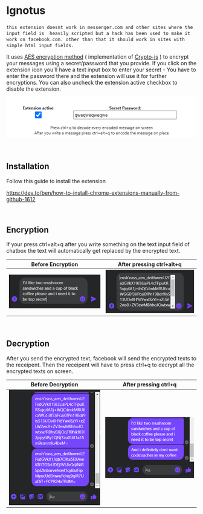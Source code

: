 # Ignotus

    this extension doesnt work in messenger.com and other sites where the input field is  heavily scripted but a hack has been used to make it work on facebook.com. other than that it should work in sites with simple html input fields.  

It uses [AES encryption method](https://en.wikipedia.org/wiki/Advanced_Encryption_Standard) ( implementation of [Crypto-js](https://cryptojs.gitbook.io/docs/#ciphers) ) to encrypt your messages using a secret/password that you provide. If you click on the extension icon you'll have a text input box to enter your secret - You have to enter the password there and the extension will use it for further encryptions. You can also uncheck the extension active checkbox to disable the extension.

![Popup](/images/extension_popup.PNG "Popup")

<br>

## Installation

Follow this guide to install the extension

https://dev.to/ben/how-to-install-chrome-extensions-manually-from-github-1612

<br>

## Encryption

If your press ctrl+alt+q after you write something on the text input field of chatbox the text will automatically get replaced by the encrypted text. 

Before Encryption             |  After pressing ctrl+alt+q
:-------------------------:|:-------------------------:
![Before Encryption](/images/before_encrypt.PNG "Before Encryption")  |  ![After Encryption](/images/after_encrypt.PNG "After Encryption")
<br>



## Decryption

After you send the encrypted text, facebook will send the encrypted texts to the receipent. Then the receipent will have to press ctrl+q to decrypt all the encrypted texts on screen. 

Before Decryption             |  After pressing ctrl+q
:-------------------------:|:-------------------------:
![Before Decryption](/images/before_decrypt.PNG "Before Encryption")  |  ![After Decryption](/images/after_decrypt.PNG "After Encryption")